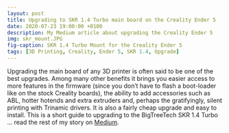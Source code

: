 ```yaml
---
layout: post
title: Upgrading to SKR 1.4 Turbo main board on the Creality Ender 5
date: 2020-07-23 19:00:00 +0100
description: My Medium article about upgrading the Creality Ender 5
img: skr_mount.JPG
fig-caption: SKR 1.4 Turbo Mount for the Creality Ender 5
tags: [3D Printing, Creality, Ender 5, SKR 1.4, Upgrade]
---
```

Upgrading the main board of any 3D printer is often said to be one of the best upgrades. Among many other benefits it brings you easier access to more features in the firmware (since you don’t have to flash a boot-loader like on the stock Creality boards), the ability to add accessories such as ABL, hotter hotends and extra extruders and, perhaps the gratifyingly, silent printing with Trinamic drivers. It is also a fairly cheap upgrade and easy to install. This is a short guide to upgrading to the BigTreeTech SKR 1.4 Turbo ... read the rest of my story on [Medium](https://medium.com/@jagosw/ender-5-skr-1-4-turbo-upgrade-417efbd7ac58).